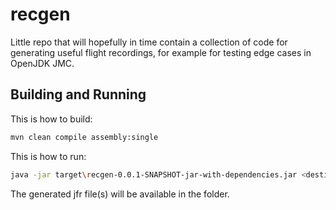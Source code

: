 # recgen
Little repo that will hopefully in time contain a collection of code for generating useful flight recordings, 
for example for testing edge cases in OpenJDK JMC.

## Building and Running
This is how to build:

```bash
mvn clean compile assembly:single
```

This is how to run:
```bash
java -jar target\recgen-0.0.1-SNAPSHOT-jar-with-dependencies.jar <destination folder>
```

The generated jfr file(s) will be available in the folder.

